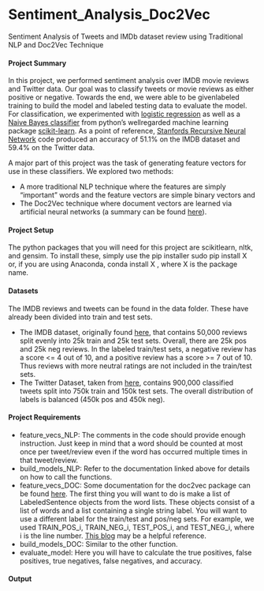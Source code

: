 # Sentiment_Analysis_Doc2Vec
Sentiment Analysis of Tweets and IMDb dataset review using Traditional NLP and Doc2Vec Technique

#### Project Summary
In this project, we performed sentiment analysis over IMDB movie reviews and Twitter data. Our goal was to classify tweets or movie reviews as either positive or negative. Towards the end, we were able to be givenlabeled training to build the model and labeled testing data to evaluate the model. For classification, we experimented with [logistic regression](http://scikit-learn.org/stable/modules/generated/sklearn.linear_model.LogisticRegression.html) as well as a [Naive Bayes classifier](http://scikit-learn.org/stable/modules/naive_bayes.html#gaussian-naive-bayes) from python’s wellregarded machine learning package [scikit-learn](http://scikit-learn.org/stable/index.html). As a point of reference, [Stanfords Recursive Neural Network](https://nlp.stanford.edu/sentiment/code.html) code produced an accuracy of 51.1% on the IMDB dataset and 59.4% on the Twitter data.

A major part of this project was the task of generating feature vectors for use in these classifiers. 
We explored two methods:
 - A more traditional NLP technique where the features are simply “important” words and the feature vectors are simple binary vectors and 
 - The Doc2Vec technique where document vectors are learned via artificial neural networks (a summary can be found [here](https://districtdatalabs.silvrback.com/modern-methods-for-sentiment-analysis)).

#### Project Setup
The python packages that you will need for this project are scikitlearn, nltk, and gensim. To install these, simply use the pip installer sudo pip install X or, if you are using Anaconda, conda install X , where X is the package name.

#### Datasets
The IMDB reviews and tweets can be found in the data folder. These have already been divided into train and test sets.
- The IMDB dataset, originally found [here](http://ai.stanford.edu/~amaas/data/sentiment/), that contains 50,000 reviews split evenly into 25k train and 25k test sets. Overall, there are 25k pos and 25k neg reviews. In the labeled train/test sets, a negative review has a score <= 4 out of 10, and a positive review has a score >= 7 out of 10. Thus reviews with more neutral ratings are not included in the train/test sets.
- The Twitter Dataset, taken from [here](http://thinknook.com/twitter-sentiment-analysis-training-corpus-dataset-2012-09-22/), contains 900,000 classified tweets split into 750k train and 150k test sets. The overall distribution of labels is balanced (450k pos and 450k neg).

#### Project Requirements
- feature_vecs_NLP: The comments in the code should provide enough instruction. Just keep in mind that a word should be counted at most once per tweet/review even if the word has occurred multiple times in that tweet/review.
- build_models_NLP: Refer to the documentation linked above for details on how to call the functions.
- feature_vecs_DOC: Some documentation for the doc2vec package can be found [here](https://radimrehurek.com/gensim/models/doc2vec.html). The first thing you will want to do is make a list of LabeledSentence objects from the word lists. These objects consist of a list of words and a list containing a single string label. You will want to use a different label for the train/test and pos/neg sets. For example, we used TRAIN_POS_i, TRAIN_NEG_i, TEST_POS_i, and TEST_NEG_i, where i is the line number. [This blog](https://rare-technologies.com/doc2vec-tutorial/) may be a helpful reference.
- build_models_DOC: Similar to the other function.
- evaluate_model: Here you will have to calculate the true positives, false positives, true negatives, false negatives, and accuracy.

#### Output





